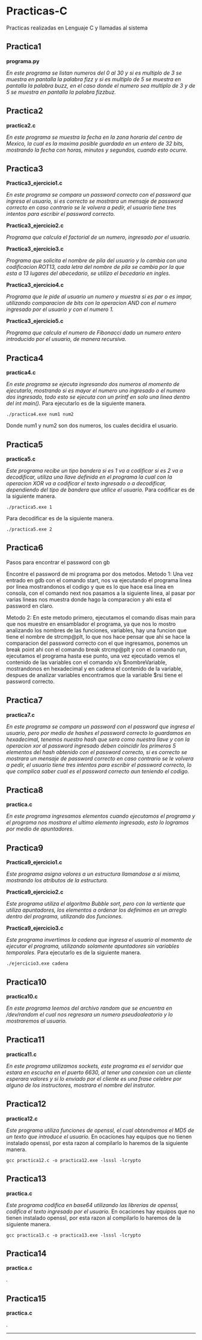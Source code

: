 # Practicas-C
Practicas realizadas en Lenguaje C y llamadas al sistema

## Practica1 
**programa.py**

_En este programa se listan numeros del 0 al 30 y si es multiplo de 3 se muestra en pantalla la palabra fizz y si es multiplo de 
5 se muestra en pantalla la palabra buzz, en el caso donde el numero sea multiplo de 3 y de 5 se muestra en pantalla la palabra 
fizzbuz._

## Practica2 
**practica2.c**

_En este programa se muestra la fecha en la zona horaria del centro de Mexico, la cual es la maxima posible guardada en un entero de 32 bits, mostrando la fecha con horas, minutos y segundos, cuando esto ocurre._

## Practica3
**Practica3_ejercicio1.c**

_En este programa se compara un password correcto con el password que ingresa el usuario, si es correcto se mostrara un mensaje de password correcto en caso contrario se le volvera a pedir, el usuario tiene tres intentos para escribir el password correcto._

**Practica3_ejercicio2.c**

_Programa que calcula el factorial de un numero, ingresado por el usuario._

**Practica3_ejercicio3.c**

_Programa que solicita el nombre de pila del usuario y lo cambia con una codificacion ROT13, cada letra del nombre de pila se cambia por la que esta a 13 lugares del abecedario, se utilizo el becedario en ingles._

**Practica3_ejercicio4.c**

_Programa que le pide al usuario un numero y muestra si es par o es impar, utilizando comparacion de bits con la operacion AND con el numero ingresado por el usuario y con el numero 1._

**Practica3_ejercicio5.c**

_Programa que calcula el numero de Fibonacci dado un numero entero introducido por el usuario, de manera recursiva._

## Practica4
**practica4.c**

_En este programa se ejecuta ingresando dos numeros al momento de ejecutarlo, mostrando si es mayor el numero uno ingresado o el numero dos ingresado, todo esto se ejecuta con un printf en solo una linea dentro del int main()._
Para ejecutarlo es de la siguiente manera.
```
./practica4.exe num1 num2
```
Donde num1 y num2 son dos numeros, los cuales decidira el usuario.

## Practica5
**practica5.c**

_Este programa recibe un tipo bandera si es 1 va a codificar si es 2 va a decodificar, utiliza una llave definida en el programa la cual con la operacion XOR va a codificar el texto ingresado o a decodificar, dependiendo del tipo de bandera que utilice el usuario._
Para codificar es de la siguiente manera.
```
./practica5.exe 1
```
Para decodificar es de la siguiente manera.
```
./practica5.exe 2
```

## Practica6

Pasos para encontrar el password con gb

Encontre el password de mi programa por dos metodos.
Metodo 1:
	Una vez entrado en gdb con el comando start, nos va ejecutando el programa linea por linea mostrandonos el codigo y que es lo que 		hace esa linea en consola, con el comando next nos pasamos a la siguiente linea, al pasar por varias lineas nos muestra donde hago 		la comparacion y ahi esta el password en claro.

Metodo 2:
	En este metodo primero, ejecutamos el comando disas main para que nos muestre en ensamblador el programa, ya que nos lo mostro 		analizando los nombres de las funciones, variables, hay una funcion que tiene el nombre de strcmp@plt, lo que nos hace pensar que 		ahi se hace la comparacion del password correcto con el que ingresamos, ponemos un break point ahi con el comando break strcmp@plt y 		con el comando run, ejecutamos el programa hasta ese punto, una vez ejecutado vemos el contenido de las variables con el comando x/s 		$nombreVariable, mostrandonos en hexadecimal y en cadena el contenido de la variable, despues de analizar variables encontramos que 		la variable $rsi tiene el password correcto.

## Practica7
**practica7.c**

_En este programa se compara un password con el password que ingresa el usuario, pero por medio de hashes el password correcto lo guardamos en hexadecimal, tenemos nuestro hash que sera como nuestra llave y con la operacion xor al password ingresado deben coincidir los primeros 5 elementos del hash obtenido con el password correcto, si es correcto se mostrara un mensaje de password correcto en caso contrario se le volvera a pedir, el usuario tiene tres intentos para escribir el password correcto, lo que complica saber cual es el password correcto aun teniendo el codigo._

## Practica8
**practica.c**

_En este programa ingresamos elementos cuando ejecutamos el programa y el programa nos mostrara el ultimo elemento ingresado, esto lo logramos por medio de apuntadores._

## Practica9
**Practica9_ejercicio1.c**

_Este programa asigna valores a un estructura llamandose a si misma, mostrando los atributos de la estructura._

**Practica9_ejercicio2.c**

_Este programa utiliza el algoritmo Bubble sort, pero con la vertiente que utiliza apuntadores, los elementos a ordenar los definimos en un arreglo dentro del programa, utilizando dos funciones._

**Practica9_ejercicio3.c**

_Este programa invertimos la cadena que ingresa el usuario al momento de ejecutar el programa, utilizando solamente apuntadores sin variables temporales._
Para ejecutarlo es de la siguiente manera.
```
./ejercicio3.exe cadena
```

## Practica10
**practica10.c**

_En este programa leemos del archivo random que se encuentra en /dev/random el cual nos regresara un numero pseudoaleatorio y lo mostraremos al usuario._

## Practica11
**practica11.c**

_En este programa utilizamos sockets, este programa es el servidor que estara en escucha en el puerto 6630, al tener una conexion con un cliente esperara valores y si lo enviado por el cliente es una frase celebre por alguno de los instructores, mostrara el nombre del instrutor._

## Practica12
**practica12.c**

_Este programa utiliza funciones de openssl, el cual obtendremos el MD5 de un texto que introduce el usuario._
En ocaciones hay equipos que no tienen instalado openssl, por esta razon al compilarlo lo haremos de la siguiente manera.
```
gcc practica12.c -o practica12.exe -lsssl -lcrypto
```

## Practica13
**practica.c**

_Este programa codifica en base64 utilizando las librerias de openssl, codifica el texto ingresado por el usuario._
En ocaciones hay equipos que no tienen instalado openssl, por esta razon al compilarlo lo haremos de la siguiente manera.
```
gcc practica13.c -o practica13.exe -lsssl -lcrypto
```

## Practica14
**practica.c**

_._

## Practica15
**practica.c**

_._

---
